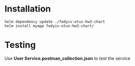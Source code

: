 # Installation
```shell script
helm dependency update ./fedyiv-otus-hw3-chart
helm install myapp fedyiv-otus-hw3-chart/
```
# Testing
Use **User Service.postman_collection.json** to test the service